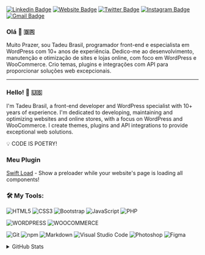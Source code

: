 [![Linkedin Badge](https://img.shields.io/badge/-tadeubrasil-blue?style=flat&logo=Linkedin&logoColor=white&link=https://www.linkedin.com/in/tadeubrasil/)](https://www.linkedin.com/in/tadeubrasil/)
[![Website Badge](https://img.shields.io/badge/-tadeubrasil.com.nr-47CCCC?style=flat&logo=Google-Chrome&logoColor=white&link=https://tadeubrasil.com.br)](https://tadeubrasil.com.br)
[![Twitter Badge](https://img.shields.io/badge/-@tadeubrasil-1ca0f1?style=flat&labelColor=1ca0f1&logo=twitter&logoColor=white&link=https://twitter.com/tadeubrasil)](https://twitter.com/tadeubrasil)
[![Instagram Badge](https://img.shields.io/badge/-@tadeubrasil-purple?style=flat&logo=instagram&logoColor=white&link=https://instagram.com/tadeubrasil/)](https://instagram.com/tadeubrasil)
[![Gmail Badge](https://img.shields.io/badge/-tadeubrasil-c14438?style=flat&logo=Gmail&logoColor=white&link=mailto:tadeubrasill@gmail.com)](mailto:tadeubrasill@gmail.com)

### Olá 👋 🇧🇷


Muito Prazer, sou Tadeu Brasil, programador front-end e especialista em WordPress com 10+ anos de experiência. Dedico-me ao desenvolvimento, manutenção e otimização de sites e lojas online, com foco em WordPress e WooCommerce. Crio temas, plugins e integrações com API para proporcionar soluções web excepcionais.


---

### Hello! 👋 🇺🇸

I'm Tadeu Brasil, a front-end developer and WordPress specialist with 10+ years of experience. I'm dedicated to developing, maintaining and optimizing websites and online stores, with a focus on WordPress and WooCommerce. I create themes, plugins and API integrations to provide exceptional web solutions.


💡 CODE IS POETRY!

### Meu Plugin 
[Swift Load]([https://dev.to/ocodista](https://wordpress.org/plugins/swiftload)) - Show a preloader while your website's page is loading all components!

### 🛠 **My Tools:**

![HTML5](https://img.shields.io/badge/html5-%23E34F26.svg?style=for-the-badge&logo=html5&logoColor=white)
![CSS3](https://img.shields.io/badge/css3-%231572B6.svg?style=for-the-badge&logo=css3&logoColor=white)
![Bootstrap](https://img.shields.io/badge/bootstrap-%23563D7C.svg?style=for-the-badge&logo=bootstrap&logoColor=white)
![JavaScript](https://img.shields.io/badge/javascript-%23323330.svg?style=for-the-badge&logo=javascript&logoColor=%23F7DF1E)
![PHP](https://img.shields.io/badge/php-%23323330.svg?style=for-the-badge&logo=php&logoColor=FFFFFF&color=7A86B8)

![WORDPRESS](https://img.shields.io/badge/wordpress-%2321759b?style=flat&logo=wordpress&color=21759b)
![WOOCOMMERCE](https://img.shields.io/badge/woocommerce-%2321759b?style=flat&logo=WooCommerce&color=rgb(103%2C%2067%2C%20153))

![Git](https://img.shields.io/badge/git-%23F05033.svg?style=for-the-badge&logo=git&logoColor=white)
![npm](https://img.shields.io/badge/npm-6DA55F?style=for-the-badge&logo=npm&logoColor=white&color=000)
![Markdown](https://img.shields.io/badge/markdown-C.svg?style=for-the-badge&logo=markdown&color=000)
![Visual Studio Code](https://img.shields.io/badge/Visual%20Studio%20Code-0078d7.svg?style=for-the-badge&logo=visual-studio-code&logoColor=white)
![Photoshop](https://img.shields.io/badge/adobe%20photoshop-%2331A8FF.svg?style=for-the-badge&logo=adobe%20photoshop&logoColor=white)
![Figma](https://img.shields.io/badge/figma-C.svg?style=for-the-badge&logo=figma&color=fff)



<details><summary>GitHub Stats</summary>

| <img align="center" src="https://github-readme-stats.vercel.app/api?username=tadeubrasil&show_icons=true&theme=dark&locale=en" alt="tadeubrasil" /> | <img align="center" src="https://github-readme-streak-stats.herokuapp.com/?user=tadeubrasil&theme=dark" alt="tadeubrasil" /> |
| :-----------------------------------------------------------------------------------------------------------------------------------------------: | :------------------------------------------------------------------------------------------------------------------------: |

</details><br><br>
